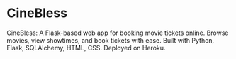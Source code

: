 # CineBless
CineBless: A Flask-based web app for booking movie tickets online. Browse movies, view showtimes, and book tickets with ease. Built with Python, Flask, SQLAlchemy, HTML, CSS. Deployed on Heroku.
